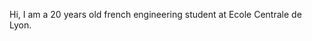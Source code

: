 Hi, I am a 20 years old french engineering student at Ecole Centrale de Lyon.


<!---
LabrousseDev/LabrousseDev is a ✨ special ✨ repository because its `README.md` (this file) appears on your GitHub profile.
You can click the Preview link to take a look at your changes.
--->
